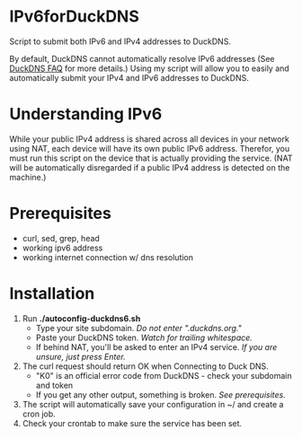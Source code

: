 # IPv6forDuckDNS
Script to submit both IPv6 and IPv4 addresses to DuckDNS.

By default, DuckDNS cannot automatically resolve IPv6 addresses (See [DuckDNS FAQ](https://www.duckdns.org/faqs.jsp) for more details.) Using my script will allow you to easily and automatically submit your IPv4 and IPv6 addresses to DuckDNS.

# Understanding IPv6
While your public IPv4 address is shared across all devices in your network using NAT, each device will have its own public IPv6 address. Therefor, you must run this script on the device that is actually providing the service. (NAT will be automatically disregarded if a public IPv4 address is detected on the machine.)

# Prerequisites
* curl, sed, grep, head
* working ipv6 address
* working internet connection w/ dns resolution

# Installation
1. Run **./autoconfig-duckdns6.sh**
   * Type your site subdomain. *Do not enter ".duckdns.org."*
   * Paste your DuckDNS token. *Watch for trailing whitespace.*
   * If behind NAT, you'll be asked to enter an IPv4 service. *If you are unsure, just press Enter.*
1. The curl request should return OK when Connecting to Duck DNS.
   *  "K0" is an official error code from DuckDNS - check your subdomain and token
   * If you get any other output, something is broken. *See prerequisites.*
1. The script will automatically save your configuration in ~/ and create a cron job.
1. Check your crontab to make sure the service has been set.
